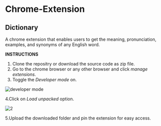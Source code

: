 # Chrome-Extension
## Dictionary
A chrome extension that enables users to get the meaning, pronunciation, examples, and synonyms of any English word.


**INSTRUCTIONS**
1. Clone the repositry or download the source code as zip file.
2. Go to the chrome browser or any other browser and click *manage extensions*.
3. Toggle the *Developer mode* on.


![developer mode](https://github.com/Ankita-278/Dictionary/assets/79720363/ccd6ad6c-6199-4f69-a326-fcdabdd4e7ee)

4.Click on *Load unpacked* option.

![2](https://github.com/Ankita-278/Dictionary/assets/79720363/25a2d13d-d746-4ba8-8fb9-0a750b849a1a)

5.Upload the downloaded folder and pin the extension for easy access.
